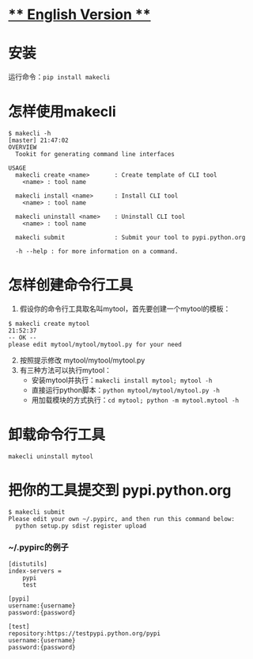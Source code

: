# [** English Version **](https://github.com/qorzj/makecli/blob/master/README-en.md)

# 安装
运行命令：`pip install makecli`

# 怎样使用makecli
```
$ makecli -h                                                                                                     [master] 21:47:02
OVERVIEW
  Tookit for generating command line interfaces

USAGE
  makecli create <name>       : Create template of CLI tool
    <name> : tool name

  makecli install <name>      : Install CLI tool
    <name> : tool name

  makecli uninstall <name>    : Uninstall CLI tool
    <name> : tool name

  makecli submit              : Submit your tool to pypi.python.org

  -h --help : for more information on a command.

```

# 怎样创建命令行工具
1. 假设你的命令行工具取名叫mytool，首先要创建一个mytool的模板：
```
$ makecli create mytool                                                                                                           21:52:37
-- OK --
please edit mytool/mytool/mytool.py for your need

```

2. 按照提示修改 mytool/mytool/mytool.py
3. 有三种方法可以执行mytool：
    * 安装mytool并执行：`makecli install mytool; mytool -h`
    * 直接运行python脚本：`python mytool/mytool/mytool.py -h`
    * 用加载模块的方式执行：`cd mytool; python -m mytool.mytool -h`

# 卸载命令行工具
`makecli uninstall mytool`

# 把你的工具提交到 pypi.python.org  

```
$ makecli submit
Please edit your own ~/.pypirc, and then run this command below:
  python setup.py sdist register upload
```

### ~/.pypirc的例子
```
[distutils]
index-servers =
    pypi
    test

[pypi]
username:{username}
password:{password}

[test]
repository:https://testpypi.python.org/pypi
username:{username}
password:{password}
```
